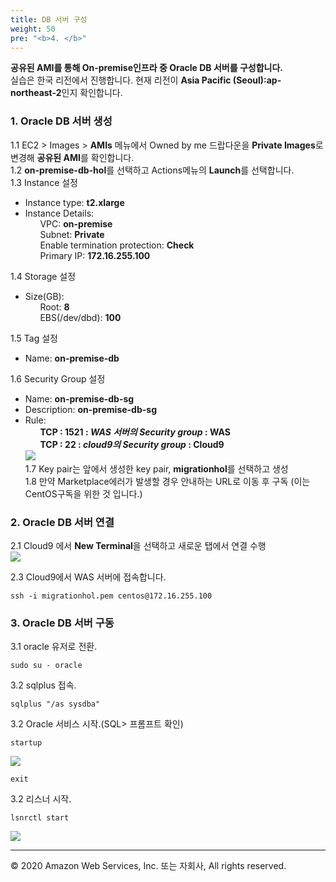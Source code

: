 ```yaml
---
title: DB 서버 구성
weight: 50
pre: "<b>4. </b>"
---
```


**공유된 AMI를 통해 On-premise인프라 중 Oracle DB 서버를 구성합니다.**   
실습은 한국 리전에서 진행합니다. 현재 리전이 **Asia Pacific (Seoul):ap-northeast-2**인지 확인합니다.

### 1. Oracle DB 서버 생성  
1.1 EC2 > Images > **AMIs** 메뉴에서 Owned by me 드랍다운을 **Private Images**로 변경해 **공유된 AMI**를 확인합니다.  
1.2 **on-premise-db-hol**를 선택하고 Actions메뉴의 **Launch**를 선택합니다.   
1.3 Instance 설정  
 * Instance type: **t2.xlarge**
 * Instance Details:  
 &nbsp;&nbsp;&nbsp;&nbsp;&nbsp;&nbsp;VPC: **on-premise**  
 &nbsp;&nbsp;&nbsp;&nbsp;&nbsp;&nbsp;Subnet: **Private** \
 &nbsp;&nbsp;&nbsp;&nbsp;&nbsp;&nbsp;Enable termination protection: **Check**  
 &nbsp;&nbsp;&nbsp;&nbsp;&nbsp;&nbsp;Primary IP: **172.16.255.100**    


1.4 Storage 설정  
 * Size(GB):   
 &nbsp;&nbsp;&nbsp;&nbsp;&nbsp;&nbsp;Root: **8**  
 &nbsp;&nbsp;&nbsp;&nbsp;&nbsp;&nbsp;EBS(/dev/dbd): **100**  

1.5 Tag 설정  
 * Name: **on-premise-db**  

1.6 Security Group 설정  
 * Name: **on-premise-db-sg**  
 * Description: **on-premise-db-sg**  
 * Rule:    
 &nbsp;&nbsp;&nbsp;&nbsp;&nbsp;&nbsp;**TCP : 1521 : *WAS 서버의 Security group* : WAS**     
 &nbsp;&nbsp;&nbsp;&nbsp;&nbsp;&nbsp;**TCP : 22 : *cloud9의 Security group* : Cloud9**    
![](/OracleMigrationHoL/images/lab0/launch_db-sg.png#center)  
1.7 Key pair는 앞에서 생성한 key pair, **migrationhol**를 선택하고 생성  
1.8 만약 Marketplace에러가 발생할 경우 안내하는 URL로 이동 후 구독  (이는 CentOS구독을 위한 것 입니다.)     

### 2. Oracle DB 서버 연결  
2.1 Cloud9 에서 **New Terminal**을 선택하고 새로운 탭에서 연결 수행  
![](/OracleMigrationHoL/images/lab0/cloud9_new.png#center)  

2.3 Cloud9에서 WAS 서버에 접속합니다.  
```
ssh -i migrationhol.pem centos@172.16.255.100
```

### 3. Oracle DB 서버 구동  
3.1 oracle 유저로 전환.  
```
sudo su - oracle

```
3.2 sqlplus 접속.  
```
sqlplus "/as sysdba"

```
3.2 Oracle 서비스 시작.(SQL> 프롬프트 확인)
```
startup

```
![](/OracleMigrationHoL/images/lab0/start_oracle.png#center) 
```
exit

```

3.2 리스너 시작.  
```
lsnrctl start

```
![](/OracleMigrationHoL/images/lab0/oracle_lsnrctl.png#center) 



---
© 2020 Amazon Web Services, Inc. 또는 자회사, All rights reserved.
